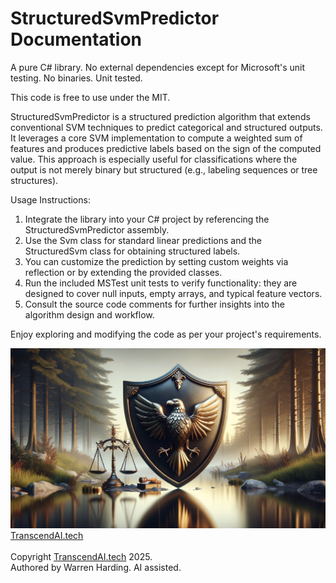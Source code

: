 # StructuredSvmPredictor Documentation

A pure C# library. No external dependencies except for Microsoft's unit testing. No binaries. Unit tested.

This code is free to use under the MIT.

StructuredSvmPredictor is a structured prediction algorithm that extends conventional SVM techniques to predict categorical and structured outputs. It leverages a core SVM implementation to compute a weighted sum of features and produces predictive labels based on the sign of the computed value. This approach is especially useful for classifications where the output is not merely binary but structured (e.g., labeling sequences or tree structures).

Usage Instructions:
1. Integrate the library into your C# project by referencing the StructuredSvmPredictor assembly.
2. Use the Svm class for standard linear predictions and the StructuredSvm class for obtaining structured labels.
3. You can customize the prediction by setting custom weights via reflection or by extending the provided classes.
4. Run the included MSTest unit tests to verify functionality: they are designed to cover null inputs, empty arrays, and typical feature vectors.
5. Consult the source code comments for further insights into the algorithm design and workflow.

Enjoy exploring and modifying the code as per your project's requirements.

![AI Image](aiimage.jpg)
[TranscendAI.tech](https://TranscendAI.tech)<br>
<br>
Copyright [TranscendAI.tech](https://TranscendAI.tech) 2025.</br>
Authored by Warren Harding. AI assisted.